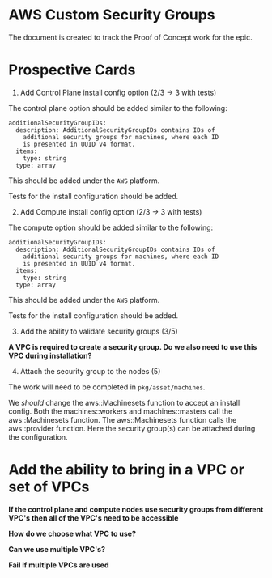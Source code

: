 # AWS Custom Security Groups

The document is created to track the Proof of Concept work for the epic.

# Prospective Cards

1. Add Control Plane install config option (2/3 -> 3 with tests)

The control plane option should be added similar to the following:

```
additionalSecurityGroupIDs:
  description: AdditionalSecurityGroupIDs contains IDs of
    additional security groups for machines, where each ID
    is presented in UUID v4 format.
  items:
    type: string
  type: array
```

This should be added under the `AWS` platform.

Tests for the install configuration should be added.

2. Add Compute install config option (2/3 -> 3 with tests)

The compute option should be added similar to the following:

```
additionalSecurityGroupIDs:
  description: AdditionalSecurityGroupIDs contains IDs of
    additional security groups for machines, where each ID
    is presented in UUID v4 format.
  items:
    type: string
  type: array
```

This should be added under the `AWS` platform.

Tests for the install configuration should be added.


3. Add the ability to validate security groups (3/5)

**A VPC is required to create a security group. Do we also need to use this VPC during installation?**

4. Attach the security group to the nodes (5)

The work will need to be completed in `pkg/asset/machines`.

We _should_ change the aws::Machinesets function to accept an install config. Both the machines::workers and machines::masters call the aws::Machinesets function. The aws::Machinesets function calls the aws::provider function. Here the security group(s) can be attached during the configuration. 


# Add the ability to bring in a VPC or set of VPCs

**If the control plane and compute nodes use security groups from different VPC's then all of the VPC's need to be accessible**

**How do we choose what VPC to use?**

**Can we use multiple VPC's?**

**Fail if multiple VPCs are used**